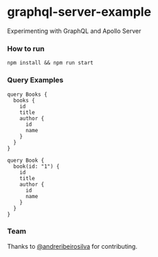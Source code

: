 # graphql-server-example
Experimenting with GraphQL and Apollo Server

### How to run

```npm install && npm run start```

### Query Examples

```
query Books {
  books {
    id
    title
    author {
      id
      name
    }
  }
}

query Book {
  book(id: "1") {
    id
    title
    author {
      id
      name
    }
  }
}
```

### Team
Thanks to [@andreribeirosilva](https://github.com/andreribeirosilva) for contributing.
